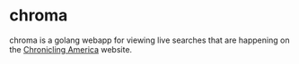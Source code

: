 chroma
======

chroma is a golang webapp for viewing live searches that are happening on 
the [Chronicling America](http://chroniclingamerica.loc.gov) website.
